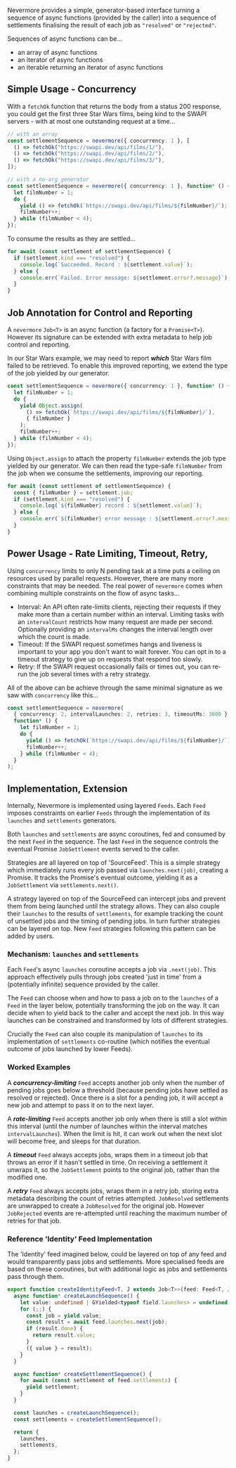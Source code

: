 Nevermore provides a simple, generator-based interface turning a sequence of
async functions (provided by the caller) into a sequence of settlements
finalising the result of each job as `"resolved"` or `"rejected"`.

Sequences of async functions can be...

- an array of async functions
- an iterator of async functions
- an iterable returning an iterator of async functions

## Simple Usage - Concurrency

With a `fetchOk` function that returns the body from a status 200 response, you
could get the first three Star Wars films, being kind to the SWAPI servers -
with at most one outstanding request at a time...

```ts
// with an array
const settlementSequence = nevermore({ concurrency: 1 }, [
  () => fetchOk("https://swapi.dev/api/films/1/"),
  () => fetchOk("https://swapi.dev/api/films/2/"),
  () => fetchOk("https://swapi.dev/api/films/3/"),
]);

// with a no-arg generator
const settlementSequence = nevermore({ concurrency: 1 }, function* () {
  let filmNumber = 1;
  do {
    yield () => fetchOk(`https://swapi.dev/api/films/${filmNumber}/`);
    filmNumber++;
  } while (filmNumber < 4);
});
```

To consume the results as they are settled...

```ts
for await (const settlement of settlementSequence) {
  if (settlement.kind === "resolved") {
    console.log(`Succeeded. Record : ${settlement.value}`);
  } else {
    console.err(`Failed. Error message: ${settlement.error?.message}`);
  }
}
```

## Job Annotation for Control and Reporting

A `nevermore` `Job<T>` is an async function (a factory for a `Promise<T>`).
However its signature can be extended with extra metadata to help job control
and reporting.

In our Star Wars example, we may need to report _**which**_ Star Wars film
failed to be retrieved. To enable this improved reporting, we extend the type of
the job yielded by our generator.

```ts
const settlementSequence = nevermore({ concurrency: 1 }, function* () {
  let filmNumber = 1;
  do {
    yield Object.assign(
      () => fetchOk(`https://swapi.dev/api/films/${filmNumber}/`),
      { filmNumber }
    );
    filmNumber++;
  } while (filmNumber < 4);
});
```

Using `Object.assign` to attach the property `filmNumber` extends the job type
yielded by our generator. We can then read the type-safe `filmNumber` from the
job when we consume the settlements, improving our reporting.

```ts
for await (const settlement of settlementSequence) {
  const { filmNumber } = settlement.job;
  if (settlement.kind === "resolved") {
    console.log(`${filmNumber} record : ${settlement.value}`);
  } else {
    console.err(`${filmNumber} error message : ${settlement.error?.message}`);
  }
}
```

## Power Usage - Rate Limiting, Timeout, Retry,

Using `concurrency` limits to only N pending task at a time puts a ceiling on
resources used by parallel requests. However, there are many more constraints
that may be needed. The real power of `nevermore` comes when combining multiple
constraints on the flow of async tasks...

- Interval: An API often rate-limits clients, rejecting their requests if they
  make more than a certain number within an interval. Limiting tasks with an
  `intervalCount` restricts how many request are made per second. Optionally
  providing an `intervalMs` changes the interval length over which the count is
  made.
- Timeout: If the SWAPI request sometimes hangs and liveness is important to
  your app you don't want to wait forever. You can opt in to a timeout strategy
  to give up on requests that respond too slowly.
- Retry: If the SWAPI request occasionally fails or times out, you can re-run
  the job several times with a retry strategy.

All of the above can be achieve through the same minimal signature as we saw
with `concurrency` like this...

```ts
const settlementSequence = nevermore(
  { concurrency: 2, intervalLaunches: 2, retries: 3, timeoutMs: 3000 },
  function* () {
    let filmNumber = 1;
    do {
      yield () => fetchOk(`https://swapi.dev/api/films/${filmNumber}/`);
      filmNumber++;
    } while (filmNumber < 4);
  }
);
```

## Implementation, Extension

Internally, Nevermore is implemented using layered `Feeds`. Each `Feed` imposes
constraints on earlier `Feeds` through the implementation of its `launches` and
`settlements` generators.

Both `launches` and `settlements` are async coroutines, fed and consumed by the
next `Feed` in the sequence. The last `Feed` in the sequence controls the
eventual Promise `JobSettlement` events served to the caller.

Strategies are all layered on top of 'SourceFeed'. This is a simple strategy
which immediately runs every job passed via `launches.next(job)`, creating a
Promise. It tracks the Promise's eventual outcome, yielding it as a
`JobSettlement` via `settlements.next()`.

A strategy layered on top of the SourceFeed can intercept jobs and prevent them
from being launched until the strategy allows. They can also couple their
`launches` to the results of `settlements`, for example tracking the count of
unsettled jobs and the timing of pending jobs. In turn further strategies can be
layered on top. New `Feed` strategies following this pattern can be added by
users.

### Mechanism: `launches` and `settlements`

Each `Feed`'s async `launches` coroutine accepts a job via `.next(job)`. This
approach effectively pulls through jobs created 'just in time' from a
(potentially infinite) sequence provided by the caller.

The `Feed` can choose when and how to pass a job on to the `launches` of a
`Feed` in the layer below, potentially transforming the job on the way. It can
decide when to yield back to the caller and accept the next job. In this way
launches can be constrained and transformed by lots of different strategies.

Crucially the `Feed` can also couple its manipulation of `launches` to its
implementation of `settlements` co-routine (which notifies the eventual outcome
of jobs launched by lower Feeds).

### Worked Examples

A _**concurrency-limiting**_ `Feed` accepts another job only when the number of
pending jobs goes below a threshold (because pending jobs have settled as
resolved or rejected). Once there is a slot for a pending job, it will accept a
new job and attempt to pass it on to the next layer.

A _**rate-limiting**_ `Feed` accepts another job only when there is still a slot
within this interval (until the number of launches within the interval matches
`intervalLaunches`). When the limit is hit, it can work out when the next slot
will become free, and sleeps for that duration.

A _**timeout**_ `Feed` always accepts jobs, wraps them in a timeout job that
throws an error if it hasn't settled in time. On receiving a settlement it
unwraps it, so the `JobSettlement` points to the original job, rather than the
modified one.

A _**retry**_ `Feed` always accepts jobs, wraps them in a retry job, storing
extra metadata describing the count of retries attempted. `JobResolved`
settlements are unwrapped to create a `JobResolved` for the original job.
However `JobRejected` events are re-attempted until reaching the maximum number
of retries for that job.

### Reference 'Identity' Feed Implementation

The 'Identity' feed imagined below, could be layered on top of any feed and
would transparently pass jobs and settlements. More specialised feeds are based
on these coroutines, but with additional logic as jobs and settlements pass
through them.

```ts
export function createIdentityFeed<T, J extends Job<T>>(feed: Feed<T, J>) {
  async function* createLaunchSequence() {
    let value: undefined | GYielded<typeof field.launches> = undefined;
    for (;;) {
      const job = yield value;
      const result = await feed.launches.next(job);
      if (result.done) {
        return result.value;
      }
      ({ value } = result);
    }
  }

  async function* createSettlementSequence() {
    for await (const settlement of feed.settlements) {
      yield settlement;
    }
  }

  const launches = createLaunchSequence();
  const settlements = createSettlementSequence();

  return {
    launches,
    settlements,
  };
}
```
